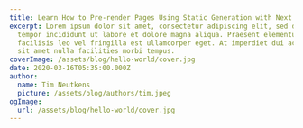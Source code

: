 ```yaml
---
title: Learn How to Pre-render Pages Using Static Generation with Next.js
excerpt: Lorem ipsum dolor sit amet, consectetur adipiscing elit, sed do eiusmod
  tempor incididunt ut labore et dolore magna aliqua. Praesent elementum
  facilisis leo vel fringilla est ullamcorper eget. At imperdiet dui accumsan
  sit amet nulla facilities morbi tempus.
coverImage: /assets/blog/hello-world/cover.jpg
date: 2020-03-16T05:35:00.000Z
author:
  name: Tim Neutkens
  picture: /assets/blog/authors/tim.jpeg
ogImage:
  url: /assets/blog/hello-world/cover.jpg
---
```

